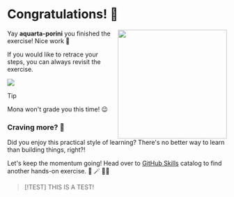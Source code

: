 # Congratulations! :tada:

<img src="https://octodex.github.com/images/welcometocat.png" align="right" height="250px" />

Yay **aquarta-porini** you finished the exercise! Nice work :tada:

If you would like to retrace your steps, you can always revisit the exercise.

[![](https://img.shields.io/badge/Return%20to%20Exercise-%E2%86%92-1f883d?style=for-the-badge&logo=github&labelColor=197935)](https://github.com/aquarta-porini/skills-hello-github-actions/issues/1)

> [!TIP]
> Mona won't grade you this time! 😉


### Craving more? :raising_hand:

Did you enjoy this practical style of learning? There's no better way to learn than building things, right?!

Let's keep the momentum going! Head over to [GitHub Skills](https://skills.github.com) catalog to find another hands-on exercise. :rocket: 🪄 🐕‍🦺


> [!TEST]
> THIS IS A TEST!

